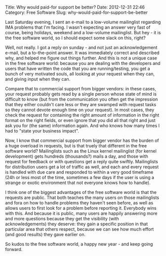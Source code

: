 Title: Why would paid-for support be better?
Date: 2012-12-31 22:46
Category: Free Software
Slug: why-would-paid-for-support-be-better

Last Saturday evening, I sent an e-mail to a low-volume mailinglist
regarding IMA problems that I'm facing. I wasn't expecting an answer
very fast of course, being holidays, weekend and a low-volume
mailinglist. But hey - it is the free software world, so I should expect
some slack on this, right?

Well, not really. I got a reply on sunday - and not just an
acknowledgement e-mail, but a to-the-point answer. It was immediately
correct and described why, and helped me figure out things further. And
this is not a unique case in the free software world: because you are
dealing with the developers and users that have written the code that
you are running/testing, you get a bunch of very motivated souls, all
looking at your request when they can, and giving input when they can.

Compare that to commercial support from bigger vendors: in these cases,
your request probably gets read by a single person whose state of mind
is difficult to know (but from the communication you often get the
impression that they either couldn't care less or they are swamped with
request tasks so they cannot devote enough time on your request). In
most cases, they check the request for containing the right amount of
information in the right format on the right fields, or even ignore that
you did all that right and just ask you for (the same) information
again. And who knows how many times I had to "state your business
impact".

Now, I know that commercial support from bigger vendor has the burden of
a huge overload in requests, but is that truely that different in the
free software world? Mailinglists such as the Linux kernel mailinglist
(for kernel development) gets hundreds (thousands?) mails a day, and
those with request for feedback or with questions get a reply quite
swiftly. Mailinglists for distribution users get a lot of traffic as
well, and each and every request is handled with due care and responded
to within a very good timeframe (24h or less most of the time, sometimes
a few days if the user is using a strange or exotic environment that not
everyone knows how to handle).

I think one of the biggest advantages of the free software world is that
the requests are public. That both teaches the many users on those
mailinglists and fora on how to handle problems they haven't seen
before, as well as allows users to first look for a problem before
reporting it. Everybody wins with this. And because it is public, many
users are happily answering more and more questions because they get the
visibility (with acknowledgements) they deserve: they gain a specific
position in that particular area that others respect, because we can see
how much effort (and good results) they gave earlier on.

So kudos to the free software world, a happy new year - and keep going
forward.
